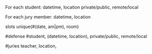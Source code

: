 For each student:
 datetime, location private/public, remote/local

For each jury member:
 datetime, location


slots
unique(#(date, am|pm), room)


 #defense
 #student, (datetime, location), private/public, remote/local

 #juries
 teacher, location, 
